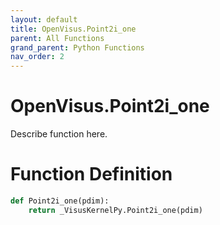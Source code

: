 ```yaml
---
layout: default
title: OpenVisus.Point2i_one
parent: All Functions
grand_parent: Python Functions
nav_order: 2
---
```


# OpenVisus.Point2i_one

Describe function here.

# Function Definition

```python
def Point2i_one(pdim):
    return _VisusKernelPy.Point2i_one(pdim)
```